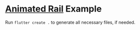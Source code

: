 # [Animated Rail](https://pub.dev/packages/animated_rail) Example

Run `flutter create .` to generate all necessary files, if needed.
